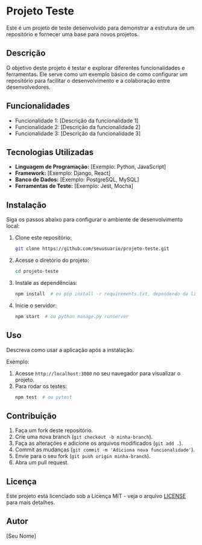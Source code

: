 # Projeto Teste

Este é um projeto de teste desenvolvido para demonstrar a estrutura de um repositório e fornecer uma base para novos projetos.

## Descrição

O objetivo deste projeto é testar e explorar diferentes funcionalidades e ferramentas. Ele serve como um exemplo básico de como configurar um repositório para facilitar o desenvolvimento e a colaboração entre desenvolvedores.

## Funcionalidades

- Funcionalidade 1: [Descrição da funcionalidade 1]
- Funcionalidade 2: [Descrição da funcionalidade 2]
- Funcionalidade 3: [Descrição da funcionalidade 3]

## Tecnologias Utilizadas

- **Linguagem de Programação:** [Exemplo: Python, JavaScript]
- **Framework:** [Exemplo: Django, React]
- **Banco de Dados:** [Exemplo: PostgreSQL, MySQL]
- **Ferramentas de Teste:** [Exemplo: Jest, Mocha]

## Instalação

Siga os passos abaixo para configurar o ambiente de desenvolvimento local:

1. Clone este repositório:
    ```bash
    git clone https://github.com/seuusuario/projeto-teste.git
    ```
2. Acesse o diretório do projeto:
    ```bash
    cd projeto-teste
    ```
3. Instale as dependências:
    ```bash
    npm install  # ou pip install -r requirements.txt, dependendo da linguagem
    ```
4. Inicie o servidor:
    ```bash
    npm start  # ou python manage.py runserver
    ```

## Uso

Descreva como usar a aplicação após a instalação.

Exemplo:
1. Acesse `http://localhost:3000` no seu navegador para visualizar o projeto.
2. Para rodar os testes:
    ```bash
    npm test  # ou pytest
    ```

## Contribuição

1. Faça um fork deste repositório.
2. Crie uma nova branch (`git checkout -b minha-branch`).
3. Faça as alterações e adicione os arquivos modificados (`git add .`).
4. Commit as mudanças (`git commit -m 'Adiciona nova funcionalidade'`).
5. Envie para o seu fork (`git push origin minha-branch`).
6. Abra um pull request.

## Licença

Este projeto está licenciado sob a Licença MIT - veja o arquivo [LICENSE](LICENSE) para mais detalhes.

## Autor

[Seu Nome]
